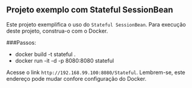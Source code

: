 ## Projeto exemplo com Stateful SessionBean

Este projeto exemplifica o uso do `Stateful SessionBean`. 
Para execução deste projeto, construa-o com o Docker.

###Passos:
* docker build -t stateful .
* docker run -it -d -p 8080:8080 stateful

Acesse o link `http://192.168.99.100:8080/Stateful`. 
Lembrem-se, este endereço pode mudar confore configuração do Docker.
